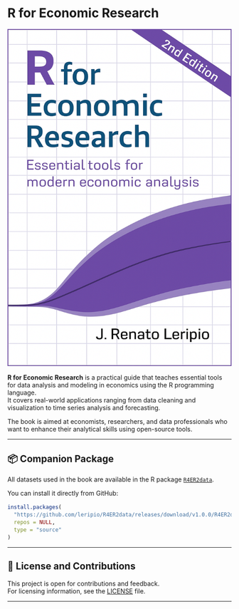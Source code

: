 # R for Economic Research

![Book Cover](images/cover.png)

**R for Economic Research** is a practical guide that teaches essential tools for data analysis and modeling in economics using the R programming language.  
It covers real-world applications ranging from data cleaning and visualization to time series analysis and forecasting.

The book is aimed at economists, researchers, and data professionals who want to enhance their analytical skills using open-source tools.

---

## 📦 Companion Package

All datasets used in the book are available in the R package [`R4ER2data`](https://github.com/leripio/R4ER2data).

You can install it directly from GitHub:

```r
install.packages(
  "https://github.com/leripio/R4ER2data/releases/download/v1.0.0/R4ER2data_1.0.0.tar.gz",
  repos = NULL,
  type = "source"
)
```

---

## 📖 License and Contributions

This project is open for contributions and feedback.  
For licensing information, see the [LICENSE](LICENSE) file.

---

